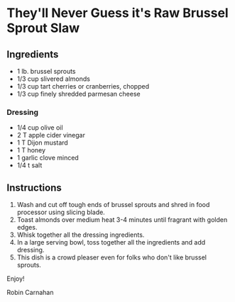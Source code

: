 # They'll Never Guess it's Raw Brussel Sprout Slaw

## Ingredients
- 1 lb. brussel sprouts
- 1/3 cup slivered almonds
- 1/3 cup tart cherries or cranberries, chopped
- 1/3 cup finely shredded parmesan cheese

### Dressing
- 1/4 cup olive oil
- 2 T apple cider vinegar
- 1 T Dijon mustard
- 1 T honey
- 1 garlic clove minced
- 1/4 t salt

## Instructions

1. Wash and cut off tough ends of brussel sprouts and shred in food processor using slicing blade.
2. Toast almonds over medium heat 3-4 minutes until fragrant with golden edges.
3. Whisk together all the dressing ingredients.
4. In a large serving bowl, toss together all the ingredients and add dressing.
5. This dish is a crowd pleaser even for folks who don't like brussel sprouts.

Enjoy!

Robin Carnahan
